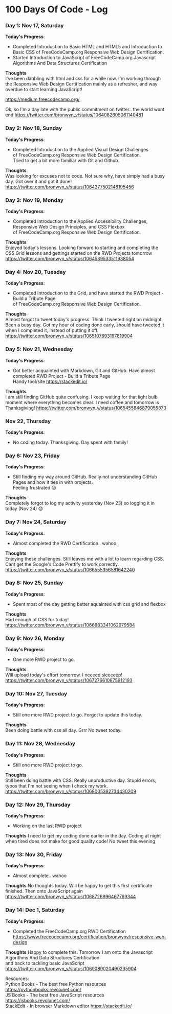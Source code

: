 # 100 Days Of Code - Log

### Day 1: Nov 17, Saturday

**Today's Progress**:  
- Completed Introduction to Basic HTML and HTML5 and Introduction to Basic CSS
of FreeCodeCamp.org Responsive Web Design Certification.  
- Started Introduction to JavaScript of FreeCodeCamp.org Javascript Algorithms And Data Structures Certification

**Thoughts**  
I've been dabbling with html and css for a while now. I'm working through the Responsive Web Design Certification mainly as a refresher, and way overdue to start learning JavaScript!

https://medium.freecodecamp.org/

Ok, so I'm a day late with the public commitment on twitter.. the world wont end
https://twitter.com/bronwyn_v/status/1064082605061140481

### Day 2: Nov 18, Sunday

**Today's Progress**:  
- Completed Introduction to the Applied Visual Design Challenges  
of FreeCodeCamp.org Responsive Web Design Certification.  
Tried to get a bit more familiar with Git and Github.

**Thoughts**  
Was looking for excuses not to code. Not sure why, have simply had a busy day. Got over it and got it done! 
https://twitter.com/bronwyn_v/status/1064377502146195456

### Day 3: Nov 19, Monday

**Today's Progress**:  
- Completed Introduction to the Applied Accessibility Challenges, Responsive Web Design Principles, and CSS Flexbox    
of FreeCodeCamp.org Responsive Web Design Certification.

**Thoughts**  
Enjoyed today's lessons. Looking forward to starting and completing the CSS Grid lessons and gettings started on the RWD Projects tomorrow  
https://twitter.com/bronwyn_v/status/1064539533511938054

### Day 4: Nov 20, Tuesday

**Today's Progress**:  
- Completed Introduction to the Grid, and have started the RWD Project - Build a Tribute Page    
of FreeCodeCamp.org Responsive Web Design Certification.

**Thoughts**  
Almost forgot to tweet today's progress. Think I tweeted right on midnight. Been a busy day. Got my hour of coding done early, should have tweeted it when I completed it, instead of putting it off. 
https://twitter.com/bronwyn_v/status/1065107693197819904

### Day 5: Nov 21, Wednesday

**Today's Progress**:  
- Got better acquainted with Markdown, Git and GitHub. Have almost completed RWD Project - Build a Tribute Page  
Handy tool/site https://stackedit.io/

**Thoughts**  
I am still finding GitHub quite confusing. I keep waiting for that light bulb moment where everything becomes clear.
I need coffee and tomorrow is Thanksgiving!
https://twitter.com/bronwyn_v/status/1065455846879055873

### Nov 22, Thursday

**Today's Progress**:  
- No coding today. Thanksgiving. Day spent with family!

### Day 6: Nov 23, Friday

**Today's Progress**:  
- Still finding my way around GitHub. Really not understanding GitHub Pages and how it ties in with projects.  
Feeling frustrated :confused:

**Thoughts**  
Completely forgot to log my activity yesterday (Nov 23) so logging it in today (Nov 24) :disappointed:

### Day 7: Nov 24, Saturday

**Today's Progress**:  
- Almost completed the RWD Certification.. wahoo

**Thoughts**  
Enjoying these challenges. Still leaves me with a lot to learn regarding CSS. Cant get the Google's Code Prettify to work correctly.
https://twitter.com/bronwyn_v/status/1066555356581642240

### Day 8: Nov 25, Sunday

**Today's Progress**:  
- Spent most of the day getting better aquainted with css grid and flexbox

**Thoughts**  
Had enough of CSS for today!
https://twitter.com/bronwyn_v/status/1066883341062979584

### Day 9: Nov 26, Monday

**Today's Progress**:  
- One more RWD project to go. 

**Thoughts**  
Will upload today's effort tomorrow. I neeeed sleeeeep!
https://twitter.com/bronwyn_v/status/1067276610875912193

### Day 10: Nov 27, Tuesday

**Today's Progress**:  
- Still one more RWD project to go. Forgot to update this today. 

**Thoughts**  
Been doing battle with css all day. Grrr
No tweet today. 

### Day 11: Nov 28, Wednesday

**Today's Progress**:  
- Still one more RWD project to go.

**Thoughts**  
Still been doing battle with CSS. Really unproductive day. Stupid errors, typos that I'm not seeing when
I check my work. 
https://twitter.com/bronwyn_v/status/1068005382734430209 

### Day 12: Nov 29, Thursday

**Today's Progress**:  
- Working on the last RWD project

**Thoughts** 
I need to get my coding done earlier in the day. Coding at night when tired does not make for good quality code!
No tweet this evening

### Day 13: Nov 30, Friday

**Today's Progress**:  
- Almost complete.. wahoo

**Thoughts** 
No thoughts today. Will be happy to get this first certificate finished. Then onto JavaScript again
https://twitter.com/bronwyn_v/status/1068726996467769344

### Day 14: Dec 1, Saturday

**Today's Progress**:  
- Completed the FreeCodeCamp.org RWD Certification  
https://www.freecodecamp.org/certification/bronwynv/responsive-web-design

**Thoughts** 
Happy to complete this. Tomorrow I am onto the Javascript Algorithms And Data Structures Certification  
and back to tackling basic JavaScript  
https://twitter.com/bronwyn_v/status/1069089020490235904

Resources:  
Python Books - The best free Python resources https://pythonbooks.revolunet.com/  
JS Books - The best free JavaScript resources https://jsbooks.revolunet.com/  
StackEdit - In browser Markdown editor https://stackedit.io/



